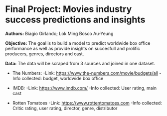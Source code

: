# Final Project: Movies industry success predictions and insights

**Authors:** Biagio Girlando; Lok Ming Bosco Au-Yeung

**Objective:** The goal is to build a model to predict worldwide box office performance as well as provide insights on succesfull and prolific producers, genres, directors and cast.

**Data:** 
The data will be scraped from 3 sources and joined in one dataset.

- The Numbers:
 -Link: https://www.the-numbers.com/movie/budgets/all
 -Info collected: budget, worldwide box office

- IMDB:
 -Link: https://www.imdb.com/
 -Info collected: User rating, main cast
 
- Rotten Tomatoes
 -Link: https://www.rottentomatoes.com
 -Info collected: Critic rating, user rating, director, genre, distributor

